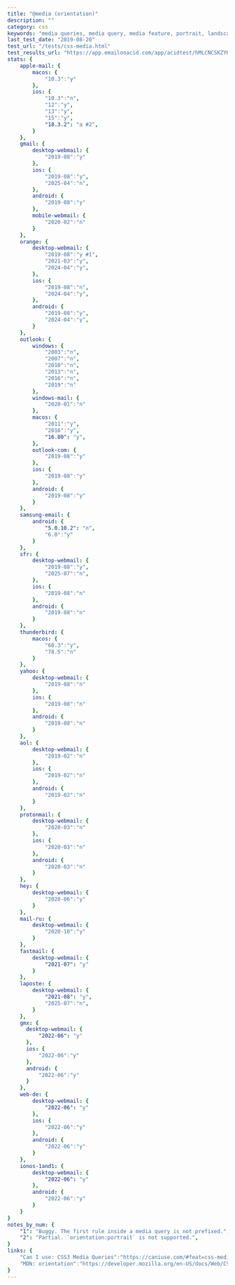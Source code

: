 ```yaml
---
title: "@media (orientation)"
description: ""
category: css
keywords: "media queries, media query, media feature, portrait, landscape"
last_test_date: "2019-08-20"
test_url: "/tests/css-media.html"
test_results_url: "https://app.emailonacid.com/app/acidtest/hMLCNCSKZYHkLgLOpIWltlnYjtagbNsrwzMxalc2VbghN/list"
stats: {
    apple-mail: {
        macos: {
            "10.3":"y"
        },
        ios: {
            "10.3":"n",
            "12":"y",
            "13":"y",
            "15":"y",
      		"18.3.2": "a #2",
        }
    },
    gmail: {
        desktop-webmail: {
            "2019-08":"y"
        },
        ios: {
            "2019-08":"y",
            "2025-04":"n",
        },
        android: {
            "2019-08":"y"
        },
        mobile-webmail: {
            "2020-02":"n"
        }
    },
    orange: {
        desktop-webmail: {
            "2019-08":"y #1",
            "2021-03":"y",
            "2024-04":"y",
        },
        ios: {
            "2019-08":"n",
            "2024-04":"y",
        },
        android: {
            "2019-08":"y",
            "2024-04":"y",
        }
    },
    outlook: {
        windows: {
            "2003":"n",
            "2007":"n",
            "2010":"n",
            "2013":"n",
            "2016":"n",
            "2019":"n"
        },
        windows-mail: {
            "2020-01":"n"
        },
        macos: {
            "2011":"y",
            "2016":"y",
            "16.80": "y",
        },
        outlook-com: {
            "2019-08":"y"
        },
        ios: {
            "2019-08":"y"
        },
        android: {
            "2019-08":"y"
        }
    },
    samsung-email: {
        android: {
            "5.0.10.2": "n",
            "6.0":"y"
        }
    },
    sfr: {
        desktop-webmail: {
            "2019-08":"y",
            "2025-07":"n",
        },
        ios: {
            "2019-08":"n"
        },
        android: {
            "2019-08":"n"
        }
    },
    thunderbird: {
        macos: {
            "60.3":"y",
            "78.5":"n"
        }
    },
    yahoo: {
        desktop-webmail: {
            "2019-08":"n"
        },
        ios: {
            "2019-08":"n"
        },
        android: {
            "2019-08":"n"
        }
    },
    aol: {
        desktop-webmail: {
            "2019-02":"n"
        },
        ios: {
            "2019-02":"n"
        },
        android: {
            "2019-02":"n"
        }
    },
    protonmail: {
        desktop-webmail: {
            "2020-03":"n"
        },
        ios: {
            "2020-03":"n"
        },
        android: {
            "2020-03":"n"
        }
    },
    hey: {
        desktop-webmail: {
            "2020-06":"y"
        }
    },
    mail-ru: {
        desktop-webmail: {
            "2020-10":"y"
        }
    },
    fastmail: {
        desktop-webmail: {
            "2021-07": "y"
        }
    },
    laposte: {
        desktop-webmail: {
            "2021-08": "y",
            "2025-07":"n",
        }
    },
    gmx: {
      desktop-webmail: {
          "2022-06": "y"
      },
      ios: {
          "2022-06":"y"
      },
      android: {
          "2022-06":"y"
      }
	},
	web-de: {
		desktop-webmail: {
			"2022-06": "y"
		},
		ios: {
			"2022-06":"y"
		},
		android: {
			"2022-06":"y"
		}
	},
	ionos-1and1: {
		desktop-webmail: {
			"2022-06": "y"
		},
		android: {
			"2022-06":"y"
		}
	}
}
notes_by_num: {
    "1": "Buggy. The first rule inside a media query is not prefixed.",
    "2": "Partial. `orientation:portrait` is not supported.",
}
links: {
    "Can I use: CSS3 Media Queries":"https://caniuse.com/#feat=css-mediaqueries",
    "MDN: orientation":"https://developer.mozilla.org/en-US/docs/Web/CSS/@media/orientation"
}
---
```

